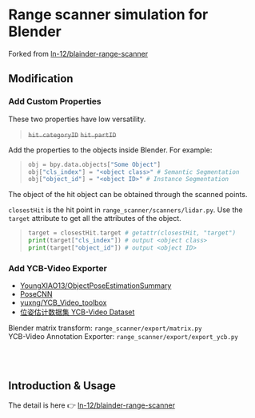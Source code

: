 # Range scanner simulation for Blender

Forked from [ln-12/blainder-range-scanner](https://github.com/ln-12/blainder-range-scanner)

## Modification
### Add Custom Properties
These two properties have low versatility.
> ~~`hit.categoryID`~~
> ~~`hit.partID`~~

Add the properties to the objects inside Blender.
For example:
> ```python
> obj = bpy.data.objects["Some Object"]
> obj["cls_index"] = "<object class>" # Semantic Segmentation
> obj["object_id"] = "<object ID>" # Instance Segmentation
> ```

The object of the hit object can be obtained through the scanned points.

`closestHit` is the hit point in `range_scanner/scanners/lidar.py`.
Use the `target` attribute to get all the attributes of the object. 
> ```python
> target = closestHit.target # getattr(closestHit, "target")
> print(target["cls_index"]) # output <object class>
> print(target["object_id"]) # output <object ID>
> ```

### Add YCB-Video Exporter
- [YoungXIAO13/ObjectPoseEstimationSummary](https://github.com/YoungXIAO13/ObjectPoseEstimationSummary)
- [PoseCNN](https://rse-lab.cs.washington.edu/projects/posecnn/)
- [yuxng/YCB_Video_toolbox](https://github.com/yuxng/YCB_Video_toolbox)
- [位姿估计数据集 YCB-Video Dataset](https://zhuanlan.zhihu.com/p/89951893)

Blender matrix transform: `range_scanner/export/matrix.py`   
YCB-Video Annotation Exporter: `range_scanner/export/export_ycb.py` 

<br /><br />

## Introduction & Usage
The detail is here 👉 [ln-12/blainder-range-scanner](https://github.com/ln-12/blainder-range-scanner/blob/main/README.md)
<br /><br />
